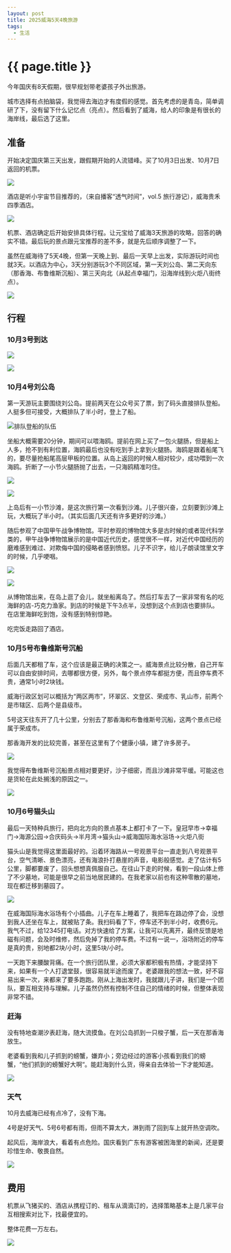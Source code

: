 ```yaml
---
layout: post
title: 2025威海5天4晚旅游
tags:
  - 生活
---
```


# {{ page.title }}

今年国庆有8天假期，很早规划带老婆孩子外出旅游。

城市选择有点拍脑袋，我觉得去海边才有度假的感觉。首先考虑的是青岛，简单调研了下，没有留下什么记忆点（亮点）。然后看到了威海，给人的印象是有很长的海岸线，最后选了这里。

<!-- more -->

## 准备

开始决定国庆第三天出发，跟假期开始的人流错峰。买了10月3日出发、10月7日返回的机票。

![](/images/2025-10-07-机票.jpg)

酒店是听小宇宙节目推荐的，（来自播客“透气时间”，vol.5 旅行游记），威海贵禾四季酒店。

![](/images/2025-10-07-酒店订单.jpg)

机票、酒店确定后开始安排具体行程。让元宝给了威海3天旅游的攻略，回答的确实不错。最后玩的景点跟元宝推荐的差不多，就是先后顺序调整了一下。

虽然在威海待了5天4晚，但第一天晚上到、最后一天早上出发，实际游玩时间也就3天。以酒店为中心，3天分别游玩3个不同区域，第一天刘公岛、第二天向东（那香海、布鲁维斯沉船）、第三天向北（从起点幸福门，沿海岸线到火炬八街终点）。

![](/images/2025-10-07-地图.jpg)

## 行程

### 10月3号到达

![](/images/2025-10-07-大水泊机场.JPG)

![](/images/2025-10-07-酒店房间.JPG)

### 10月4号刘公岛

第一天游玩主要围绕刘公岛。提前两天在公众号买了票，到了码头直接排队登船。人挺多但可接受，大概排队了半小时，登上了船。

![排队登船的队伍](/images/2025-10-07-排队登船的队伍.JPG)

坐船大概需要20分钟，期间可以喂海鸥。提前在网上买了一包火腿肠，但是船上人多，抢不到有利位置，海鸥最后也没有吃到手上拿到火腿肠。海鸥是跟着船尾飞的，要尽量抢船尾高层甲板的位置。从岛上返回的时候人相对较少，成功喂到一次海鸥。折断了一小节火腿肠抛了出去，一只海鸥精准叼住。

![](/images/2025-10-07-坐船去刘公岛.JPG)

![](/images/2025-10-07-海鸥.JPG)

上岛后有一小节沙滩，是这次旅行第一次看到沙滩。儿子很兴奋，立刻要到沙滩上玩，大概玩了半小时。（其实后面几天还有许多更好的沙滩。）

随后参观了中国甲午战争博物馆。平时参观的博物馆大多是古时候的或者现代科学类的，甲午战争博物馆展示的是中国近代历史，感觉很不一样，对近代中国经历的磨难感到难过、对欺侮中国的侵略者感到愤怒。儿子不识字，给儿子朗读馆里文字的时候，几乎哽咽。

![](/images/2025-10-07-中国甲午战争博物馆.JPG)

![](/images/2025-10-07-博物馆家书.JPG)

从博物馆出来，在岛上逛了会儿，就坐船离岛了。然后打车去了一家非常有名的吃海鲜的店-巧克力渔家。到店的时候是下午3点半，没想到这个点到店也要排队。在店里海鲜吃到饱，没有感到特别惊艳。

吃完饭走路回了酒店。

### 10月5号布鲁维斯号沉船

后面几天都租了车，这个应该是最正确的决策之一。威海景点比较分散，自己开车可以自由安排时间，去哪都很方便，另外，每个景点停车都挺方便，而且停车费不贵，通常1小时2块钱。

威海行政区划可以概括为“两区两市”，环翠区、文登区、荣成市、乳山市，前两个是市辖区、后两个是县级市。

5号这天往东开了几十公里，分别去了那香海和布鲁维斯号沉船，这两个景点已经属于荣成市。

那香海开发的比较完善，甚至在这里有了个健康小镇，建了许多房子。

![](/images/2025-10-07-那香海.jpg)

我觉得布鲁维斯号沉船景点相对要更好，沙子细密，而且沙滩非常平缓。可能这也是货轮在此处搁浅的原因之一。

![](/images/2025-10-07-布鲁维斯号沉船.JPG)

### 10月6号猫头山

最后一天特种兵旅行，把向北方向的景点基本上都打卡了一下。皇冠早市->幸福门->海源公园->合庆码头->半月湾->猫头山->威海国际海水浴场->火炬八街

猫头山是我觉得这里面最好的。沿着环海路从一号观景平台一直走到八号观景平台，空气清晰、景色漂亮，还有海浪扑打悬崖的声音，电影般感觉。走了估计有5公里，脚都要废了，回头想想真佩服自己。在往山下走的时候，看到一段山体上修了不少墓地，可能是很早之前当地居民建的。在我老家以前也有这种零散的墓地，现在都迁移到墓园了。

![](/images/2025-10-07-猫头山.JPG)

在威海国际海水浴场有个小插曲。儿子在车上睡着了，我把车在路边停了会，没想到我人还坐在车上，就被贴了条。我扫码看了下，停车还不到半小时，收费6元。我气不过，给12345打电话。对方快速给了方案，让我可以先离开，最终反馈是地磁有问题，会及时维修，然后免掉了我的停车费。不过有一说一，浴场附近的停车是真的贵，别地都2块/小时，这里5块/小时。

一天跑下来腰酸背痛。在一个旅行团队里，必须大家都积极有热情，才能坚持下来，如果有一个人打退堂鼓，很容易就半途而废了。老婆跟我的想法一致，好不容易出来一次，来都来了要多跑跑。刚从上海出发时，我就跟儿子讲，我们是一个团队，要互相支持与理解。儿子虽然仍然有控制不住自己的情绪的时候，但整体表现非常不错。

### 赶海

没有特地查潮汐表赶海，随大流摸鱼。在刘公岛抓到一只梭子蟹，后一天在那香海放生。

老婆看到我和儿子抓到的螃蟹，嫌弃小；旁边经过的游客小孩看到我们的螃蟹，“他们抓到的螃蟹好大啊“。能赶海到什么货，得亲自去体验一下才能知道。

![](/images/2025-10-07-梭子蟹.JPG)

### 天气

10月去威海已经有点冷了，没有下海。

4号是好天气、5号6号都有雨，但雨不算太大，淋到雨了回到车上就开热空调吹。

起风后，海岸浪大，看着有点危险。国庆看到广东有游客被困海里的新闻，还是要珍惜生命、敬畏自然。

![](/images/2025-10-07-大浪.jpg)

## 费用

机票从飞猪买的、酒店从携程订的、租车从滴滴订的，选择策略基本上是几家平台互相搜索对比下，找最便宜的。

整体花费一万左右。

![](/images/2025-10-07-开销.png)

